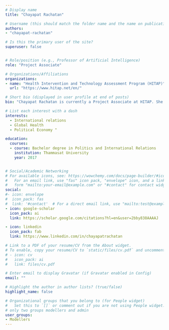 ```yaml
---
# Display name
title: "Chayapat Rachatan"

# Username (this should match the folder name and the name on publications)
authors:
- "chayapat-rachatan"

# Is this the primary user of the site?
superuser: false


# Role/position (e.g., Professor of Artificial Intelligence)
role: "Project Associate"

# Organizations/Affiliations
organizations:
- name: "Health Intervention and Technology Assessment Program (HITAP)"
  url: "https://www.hitap.net/en/"

# Short bio (displayed in user profile at end of posts)
bio: "Chayapat Rachatan is currently a Project Associate at HITAP. She supports the HTA and health system research. Her past and ongoing research studies focus on COVID-19 policy research and decision support, effectiveness evaluation of COVID-19 vaccine chatbot, cost analysis of governance system in health sector, situational analysis of infectious disease modelling in Thailand and Thai traditional medicine. She graduated with a Bachelor’s degree in Politics and International Relations from Thammasat University."

# List each interest with a dash
interests: 
  - International relations 
  - Global Health 
  - Political Economy "

education:
  courses:
  - course: Bachelor degree in Politics and International Relations
    institution: Thammasat University
    year: 2017


# Social/Academic Networking
# For available icons, see: https://wowchemy.com/docs/page-builder/#icons
#   For an email link, use "fas" icon pack, "envelope" icon, and a link in the
#   form "mailto:your-email@example.com" or "#contact" for contact widget.
social:
#- icon: envelope
#  icon_pack: fas
#  link: '#contact'  # For a direct email link, use "mailto:test@example.org".
- icon: google-scholar
  icon_pack: ai
  link: https://scholar.google.com/citations?hl=en&user=2bby838AAAAJ

- icon: linkedin
  icon_pack: fab
  link: https://www.linkedin.com/in/chayapatrachatan

# Link to a PDF of your resume/CV from the About widget.
# To enable, copy your resume/CV to `static/files/cv.pdf` and uncomment the lines below.
# - icon: cv
#   icon_pack: ai
#   link: files/cv.pdf

# Enter email to display Gravatar (if Gravatar enabled in Config)
email: ""

# Highlight the author in author lists? (true/false)
highlight_name: false

# Organizational groups that you belong to (for People widget)
#   Set this to `[]` or comment out if you are not using People widget.
# only two groups modellers and admin
user_groups:
- Modellers
---
```


